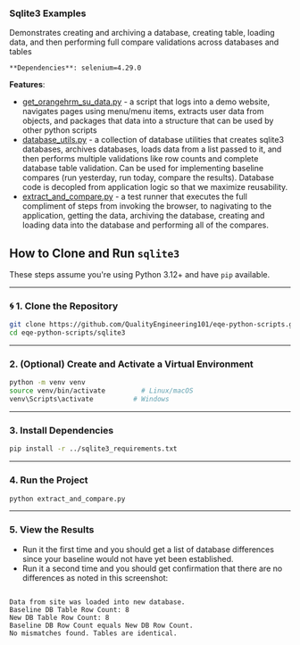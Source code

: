 ### Sqlite3 Examples

Demonstrates creating and archiving a database, creating table, loading data, and then performing full compare validations across databases and tables

  `**Dependencies**: selenium=4.29.0
  `
  
  **Features**:

* [get_orangehrm_su_data.py](https://github.com/QualityEngineering101/eqe-python-scripts/blob/main/sqlite3/get_orangehrm_su_data.py) - a script that logs into a demo website, navigates pages using menu/menu items, extracts user data from objects, and packages that data into a structure that can be used by other python scripts
* [database_utils.py](https://github.com/QualityEngineering101/eqe-python-scripts/blob/main/sqlite3/database_utils.py) - a collection of database utilities that creates sqlite3 databases, archives databases, loads data from a list passed to it, and then performs multiple validations like row counts and complete database table validation. Can be used for implementing baseline compares (run yesterday, run today, compare the results). Database code is decopled from application logic so that we maximize reusability.
* [extract_and_compare.py](https://github.com/QualityEngineering101/eqe-python-scripts/blob/main/sqlite3/extract_and_compare.py) - a test runner that executes the full compliment of steps from invoking the browser, to nagivating to the application, getting the data, archiving the database, creating and loading data into the database and performing all of the compares.

## How to Clone and Run `sqlite3`

These steps assume you're using Python 3.12+ and have `pip` available.

---

### 🌀 1. Clone the Repository

```bash
git clone https://github.com/QualityEngineering101/eqe-python-scripts.git
cd eqe-python-scripts/sqlite3
```

---

### 2. (Optional) Create and Activate a Virtual Environment

```bash
python -m venv venv
source venv/bin/activate         # Linux/macOS
venv\Scripts\activate          # Windows
```

---

### 3. Install Dependencies

```bash
pip install -r ../sqlite3_requirements.txt
```

---

### 4. Run the Project

```bash
python extract_and_compare.py
```

---

### 5. View the Results

* Run it the first time and you should get a list of database differences since your baseline would not have yet been established.
* Run it a second time and you should get confirmation that there are no differences as noted in this screenshot:

```text

Data from site was loaded into new database.
Baseline DB Table Row Count: 8
New DB Table Row Count: 8
Baseline DB Row Count equals New DB Row Count.
No mismatches found. Tables are identical.

```
